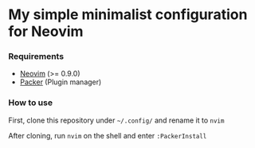# My simple minimalist configuration for Neovim

### Requirements

* [Neovim](https://neovim.io/) (>= 0.9.0) 
* [Packer](https://github.com/wbthomason/packer.nvim) (Plugin manager)

### How to use
First, clone this repository under `~/.config/` and rename it to `nvim`

After cloning, run `nvim` on the shell and enter `:PackerInstall`
